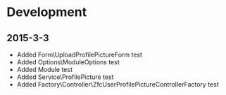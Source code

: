 # Development

2015-3-3
--------
- Added Form\UploadProfilePictureForm test
- Added Options\ModuleOptions test
- Added Module test
- Added Service\ProfilePicture test
- Added Factory\Controller\ZfcUserProfilePictureControllerFactory test
